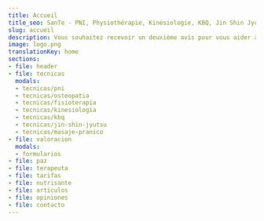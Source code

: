 ```yaml
---
title: Accueil
title_seo: SanTe - PNI, Physiothérapie, Kinésiologie, KBQ, Jin Shin Jyutsu...
slug: accueil
description: Vous souhaitez recevoir un deuxième avis pour vous aider à comprendre ce qui ne va pas ? Plus de 25.000 séances et plus de 15 ans d'expérience.
image: logo.png
translationKey: home
sections:
- file: header
- file: tecnicas
  modals:
  - tecnicas/pni
  - tecnicas/osteopatia
  - tecnicas/fisioterapia
  - tecnicas/kinesiologia
  - tecnicas/kbq
  - tecnicas/jin-shin-jyutsu
  - tecnicas/masaje-pranico
- file: valoracion
  modals:
  - formularios
- file: paz
- file: terapeuta
- file: tarifas
- file: nutrisante
- file: articulos
- file: opiniones
- file: contacto
---
```

